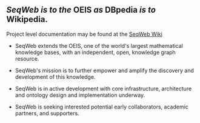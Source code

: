 ## ***SeqWeb*** _is to the_ **OEIS** _as_ **DBpedia** _is to_ **Wikipedia**.

Project level documentation may be found at the [SeqWeb Wiki](https://github.com/seqweb/seqweb/wiki)

- SeqWeb extends the OEIS, one of the world's largest mathematical knowledge bases, with an independent, open,  knowledge graph resource.

- SeqWeb's mission is to further empower and amplify the discovery and development of this knowledge.

- SeqWeb is in active development with core infrastructure, architecture and ontology design and implementation underway.

- SeqWeb is seeking interested potential early collaborators, academic partners, and supporters.
